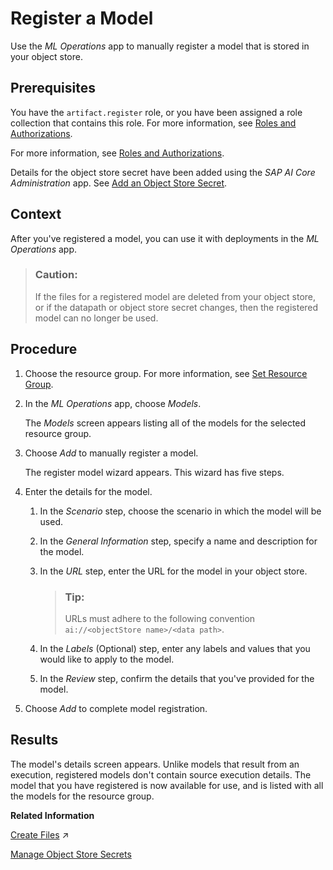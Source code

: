 <!-- loio8162c5df09e844688a72a74f53ea2972 -->

# Register a Model

Use the *ML Operations* app to manually register a model that is stored in your object store.



<a name="loio8162c5df09e844688a72a74f53ea2972__prereq_lmh_lrd_jpb"/>

## Prerequisites

You have the `artifact.register` role, or you have been assigned a role collection that contains this role. For more information, see [Roles and Authorizations](security-e4cf710.md#loio4ef8499d7a4945ec854e3b4590830bcc).

For more information, see [Roles and Authorizations](security-e4cf710.md#loio4ef8499d7a4945ec854e3b4590830bcc).

Details for the object store secret have been added using the *SAP AI Core Administration* app. See [Add an Object Store Secret](add-an-object-store-secret-5b4f728.md).



## Context

After you've registered a model, you can use it with deployments in the *ML Operations* app.

> ### Caution:  
> If the files for a registered model are deleted from your object store, or if the datapath or object store secret changes, then the registered model can no longer be used.



<a name="loio8162c5df09e844688a72a74f53ea2972__steps_qkj_n3p_noa"/>

## Procedure

1.  Choose the resource group. For more information, see [Set Resource Group](set-resource-group-0c07728.md#loio0c077289f29d4147921fb07ab0f68b7f).

2.  In the *ML Operations* app, choose *Models*.

    The *Models* screen appears listing all of the models for the selected resource group.

3.  Choose *Add* to manually register a model.

    The register model wizard appears. This wizard has five steps.

4.  Enter the details for the model.

    1.  In the *Scenario* step, choose the scenario in which the model will be used.

    2.  In the *General Information* step, specify a name and description for the model.

    3.  In the *URL* step, enter the URL for the model in your object store.

        > ### Tip:  
        > URLs must adhere to the following convention `ai://<objectStore name>/<data path>`.

    4.  In the *Labels* \(Optional\) step, enter any labels and values that you would like to apply to the model.

    5.  In the *Review* step, confirm the details that you've provided for the model.


5.  Choose *Add* to complete model registration.




<a name="loio8162c5df09e844688a72a74f53ea2972__result_twq_cvx_v5b"/>

## Results

The model's details screen appears. Unlike models that result from an execution, registered models don't contain source execution details. The model that you have registered is now available for use, and is listed with all the models for the resource group.

**Related Information**  


[Create Files](https://help.sap.com/viewer/2d6c5984063c40a59eda62f4a9135bee/CLOUD/en-US/66413f1d9fbf4758a0d739eaf1c95dc7.html "") :arrow_upper_right:

[Manage Object Store Secrets](manage-object-store-secrets-0377ede.md "You can connect your AI processes with a cloud object store, and manage access using an object store secret.")

